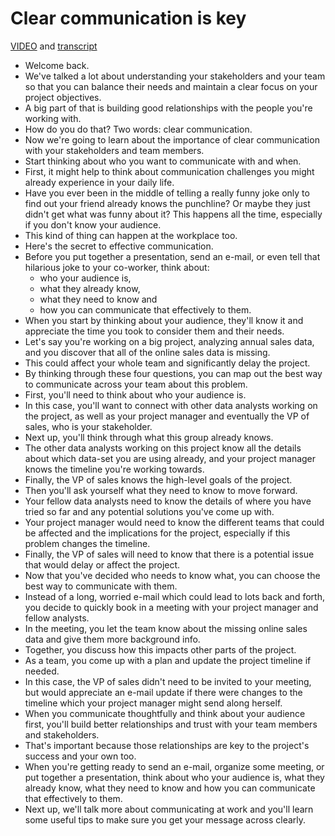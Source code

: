 # Clear communication is key

[VIDEO](./resources/1_VIDEO_Clear-communication-is-key.mp4) and [transcript](./resources/1_VIDEO_Clear-communication-is-key.txt)

- Welcome back.
- We've talked a lot about understanding your stakeholders and your team so that you can balance their needs and maintain a clear focus on your project objectives.
- A big part of that is building good relationships with the people you're working with.
- How do you do that? Two words: clear communication.
- Now we're going to learn about the importance of clear communication with your stakeholders and team members.
- Start thinking about who you want to communicate with and when.
- First, it might help to think about communication challenges you might already experience in your daily life.
- Have you ever been in the middle of telling a really funny joke only to find out your friend already knows the punchline? Or maybe they just didn't get what was funny about it? This happens all the time, especially if you don't know your audience.
- This kind of thing can happen at the workplace too.
- Here's the secret to effective communication.
- Before you put together a presentation, send an e-mail, or even tell that hilarious joke to your co-worker, think about:
  - who your audience is,
  - what they already know,
  - what they need to know and
  - how you can communicate that effectively to them.
- When you start by thinking about your audience, they'll know it and appreciate the time you took to consider them and their needs.
- Let's say you're working on a big project, analyzing annual sales data, and you discover that all of the online sales data is missing.
- This could affect your whole team and significantly delay the project.
- By thinking through these four questions, you can map out the best way to communicate across your team about this problem.
- First, you'll need to think about who your audience is.
- In this case, you'll want to connect with other data analysts working on the project, as well as your project manager and eventually the VP of sales, who is your stakeholder.
- Next up, you'll think through what this group already knows.
- The other data analysts working on this project know all the details about which data-set you are using already, and your project manager knows the timeline you're working towards.
- Finally, the VP of sales knows the high-level goals of the project.
- Then you'll ask yourself what they need to know to move forward.
- Your fellow data analysts need to know the details of where you have tried so far and any potential solutions you've come up with.
- Your project manager would need to know the different teams that could be affected and the implications for the project, especially if this problem changes the timeline.
- Finally, the VP of sales will need to know that there is a potential issue that would delay or affect the project.
- Now that you've decided who needs to know what, you can choose the best way to communicate with them.
- Instead of a long, worried e-mail which could lead to lots back and forth, you decide to quickly book in a meeting with your project manager and fellow analysts.
- In the meeting, you let the team know about the missing online sales data and give them more background info.
- Together, you discuss how this impacts other parts of the project.
- As a team, you come up with a plan and update the project timeline if needed.
- In this case, the VP of sales didn't need to be invited to your meeting, but would appreciate an e-mail update if there were changes to the timeline which your project manager might send along herself.
- When you communicate thoughtfully and think about your audience first, you'll build better relationships and trust with your team members and stakeholders.
- That's important because those relationships are key to the project's success and your own too.
- When you're getting ready to send an e-mail, organize some meeting, or put together a presentation, think about who your audience is, what they already know, what they need to know and how you can communicate that effectively to them.
- Next up, we'll talk more about communicating at work and you'll learn some useful tips to make sure you get your message across clearly.
